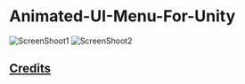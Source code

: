 # Animated-UI-Menu-For-Unity

![ScreenShoot1]("\ScreenShot\Screenshot1.png")
![ScreenShoot2]("\ScreenShot\Screenshot2.png")


## [Credits]("\Assets\CREDITS.md")

